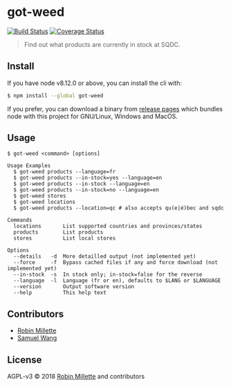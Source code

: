 # got-weed
[![Build Status](https://travis-ci.org/millette/got-weed.svg?branch=master)](https://travis-ci.org/millette/got-weed)
[![Coverage Status](https://coveralls.io/repos/github/millette/got-weed/badge.svg?branch=master)](https://coveralls.io/github/millette/got-weed?branch=master)
> Find out what products are currently in stock at SQDC.

## Install
If you have node v8.12.0 or above, you can install the cli with:

```sh
$ npm install --global got-weed
```

If you prefer, you can download a binary from [release pages](https://github.com/millette/got-weed/releases) which bundles node with this project for GNU/Linux, Windows and MacOS.

## Usage
```
$ got-weed <command> [options]

Usage Examples
  $ got-weed products --language=fr
  $ got-weed products --in-stock=yes --language=en
  $ got-weed products --in-stock --language=en
  $ got-weed products --in-stock=no --language=en
  $ got-weed stores
  $ got-weed locations
  $ got-weed products --location=qc # also accepts qu(e|é)bec and sqdc

Commands
  locations       List supported countries and provinces/states
  products        List products
  stores          List local stores

Options
  --details   -d  More detailled output (not implemented yet)
  --force     -f  Bypass cached files if any and force download (not implemented yet)
  --in-stock  -s  In stock only; in-stock=false for the reverse
  --language  -l  Language (fr or en), defaults to $LANG or $LANGUAGE
  --version       Output software version
  --help          This help text
```

## Contributors
* [Robin Millette](https://github.com/millette)
* [Samuel Wang](https://github.com/samuelwang48)

## License
AGPL-v3 © 2018 [Robin Millette](http://robin.millette.info) and contributors
